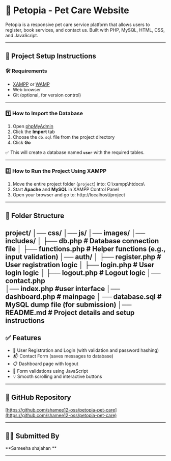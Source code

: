 # 🐾 Petopia - Pet Care Website

Petopia is a responsive pet care service platform that allows users to register, book services, and contact us. Built with PHP, MySQL, HTML, CSS, and JavaScript.

---

## 📂 Project Setup Instructions

### 🛠 Requirements
- [XAMPP](https://www.apachefriends.org/) or [WAMP](https://www.wampserver.com/)
- Web browser
- Git (optional, for version control)

---

### 1️⃣ How to Import the Database

1. Open [phpMyAdmin](http://localhost/phpmyadmin)
2. Click the **Import** tab
3. Choose the `db.sql` file from the project directory
4. Click **Go**

✅ This will create a database named **`user`** with the required tables.

---

### 2️⃣ How to Run the Project Using XAMPP

1. Move the entire project folder (`project`) into:  C:\xampp\htdocs\
2. Start **Apache** and **MySQL** in XAMPP Control Panel
3. Open your browser and go to:  http://localhost/project
---

## 📁 Folder Structure

project/ 
│── css/ 
│── js/ 
│── images/ 
│── includes/ 
│   ├── db.php        # Database connection file 
│   ├── functions.php # Helper functions (e.g., input validation) 
│── auth/ 
│   ├── register.php  # User registration logic 
│   ├── login.php     # User login logic 
│   ├── logout.php    # Logout logic 
│── contact.php       
│── index.php         #user interface
│── dashboard.php     # mainpage
│ ── database.sql      # MySQL dump file (for submission) 
│── README.md         # Project details and setup instructions
---

## ✅ Features

- 🔐 User Registration and Login (with validation and password hashing)
- 📬 Contact Form (saves messages to database)
- 📋 Dashboard page with logout
- 🎨 Form validations using JavaScript
- 💡 Smooth scrolling and interactive buttons

---

## 🔗 GitHub Repository

[https://github.com/shamee12-oss/petopia-pet-care](https://github.com/shamee12-oss/petopia-pet-care)

---

## 👩‍💻 Submitted By

**Sameeha shajahan **

---

   
